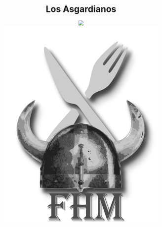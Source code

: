 <h1 align="center">Los Asgardianos</h1><h4 align="center">
<p align="center">
<img src="https://img.shields.io/github/license/TheTeamByte/Markdown-Master.svg"></a>
<img src="./src/assets/imgs/readme/logo-readme.png"></p>

